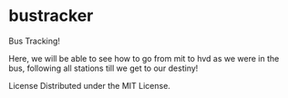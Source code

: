 # bustracker
Bus Tracking!

Here, we will be able to see how to go from mit to hvd as we were in the bus, following all stations till we get to our destiny!

License
Distributed under the MIT License.
